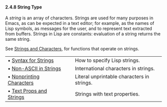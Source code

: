 

#### 2.4.8 String Type

A *string* is an array of characters. Strings are used for many purposes in Emacs, as can be expected in a text editor; for example, as the names of Lisp symbols, as messages for the user, and to represent text extracted from buffers. Strings in Lisp are constants: evaluation of a string returns the same string.

See [Strings and Characters](Strings-and-Characters.html), for functions that operate on strings.

|                                                         |    |                                            |
| :------------------------------------------------------ | -- | :----------------------------------------- |
| • [Syntax for Strings](Syntax-for-Strings.html)         |    | How to specify Lisp strings.               |
| • [Non-ASCII in Strings](Non_002dASCII-in-Strings.html) |    | International characters in strings.       |
| • [Nonprinting Characters](Nonprinting-Characters.html) |    | Literal unprintable characters in strings. |
| • [Text Props and Strings](Text-Props-and-Strings.html) |    | Strings with text properties.              |
